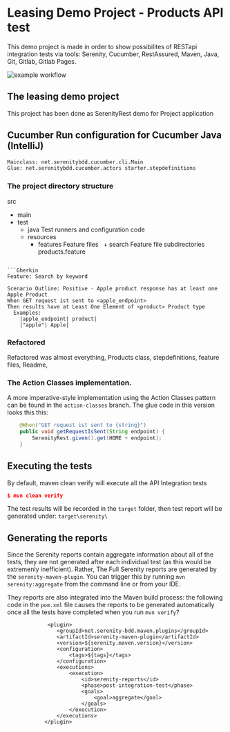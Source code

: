 # Leasing Demo Project - Products API test

This demo project is made in order to show possibilites of RESTapi integration tests via tools:
Serenity, Cucumber, RestAssured, Maven, Java, Git, Gitlab, Gitlab Pages.

![example workflow](https://github.com/perovicp/leaseplan-example/actions/workflows/maven.yml/badge.svg)
## The leasing demo project
This project has been done as SerenityRest demo for Project application

## Cucumber Run configuration for Cucumber Java (IntelliJ)
```sh
Mainclass: net.serenitybdd.cucumber.cli.Main
Glue: net.serenitybdd.cucumber.actors starter.stepdefinitions
```

### The project directory structure

src
  + main
  + test
    + java                        Test runners and configuration code
    + resources
      + features                    Feature files
     + search                  Feature file subdirectories 
             products.feature
```

```Gherkin
Feature: Search by keyword

Scenario Outline: Positive - Apple product response has at least one Apple Product
When GET request ist sent to <apple_endpoint>
Then results have at Least One Element of <product> Product type
  Examples:
    |apple_endpoint| product|
    |"apple"| Apple|
```

### Refactored
Refactored was almost everything, Products class, stepdefinitions, feature files, Readme,

### The Action Classes implementation.
A more imperative-style implementation using the Action Classes pattern can be found in the `action-classes` branch. The glue code in this version looks this this:

```java
    @When("GET request ist sent to {string}")
    public void getRequestIsSent(String endpoint) {
        SerenityRest.given().get(HOME + endpoint);
    }
```

## Executing the tests
By default, maven clean verify will execute all the API Integration tests
```json
$ mvn clean verify
```
The test results will be recorded in the `target` folder, then test report will be generated under:
`target\serenity\`

## Generating the reports
Since the Serenity reports contain aggregate information about all of the tests, they are not generated after each individual test (as this would be extremenly inefficient). Rather, The Full Serenity reports are generated by the `serenity-maven-plugin`. You can trigger this by running `mvn serenity:aggregate` from the command line or from your IDE.

They reports are also integrated into the Maven build process: the following code in the `pom.xml` file causes the reports to be generated automatically once all the tests have completed when you run `mvn verify`?

```
             <plugin>
                <groupId>net.serenity-bdd.maven.plugins</groupId>
                <artifactId>serenity-maven-plugin</artifactId>
                <version>${serenity.maven.version}</version>
                <configuration>
                    <tags>${tags}</tags>
                </configuration>
                <executions>
                    <execution>
                        <id>serenity-reports</id>
                        <phase>post-integration-test</phase>
                        <goals>
                            <goal>aggregate</goal>
                        </goals>
                    </execution>
                </executions>
            </plugin>
```

